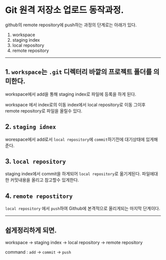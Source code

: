 # Git 원격 저장소 업로드 동작과정.

github의 remote repository에 push하는 과정의 단계로는 아래가 있다.

1. workspace
2. staging index
3. local repository
4. remote repository

---

## 1. `workspace`는 `.git` 디렉터리 바깥의 프로젝트 폴더를 의미한다.

workspace에서 add을 통해 staging index로 파일에 등록을 하게 된다.

workspace 에서 index로의 이동 index에서 local repository로 이동 그이후 remote repository로 파일을 올릴수 있다.


## 2. `staging idnex`

worespace에서 add로서 `local repository`에 `commit`하기전에 대기상태에 있게해준다.

## 3. `local repository`

staging index에서 commit을 하게되어 `local repository`로 옮기게된다. 파일에대한 커밋내용을 올리고 참고할수 있게한다.

## 4. `remote repostitory`

`local repository` 에서 `push`하여 
Github에 본격적으로 올리게되는 마지막 단계이다.

----

## 쉽게정리하게 되면.

workspace -> staging index -> local repository -> remote repository

command : `add` -> `commit` -> `push`
